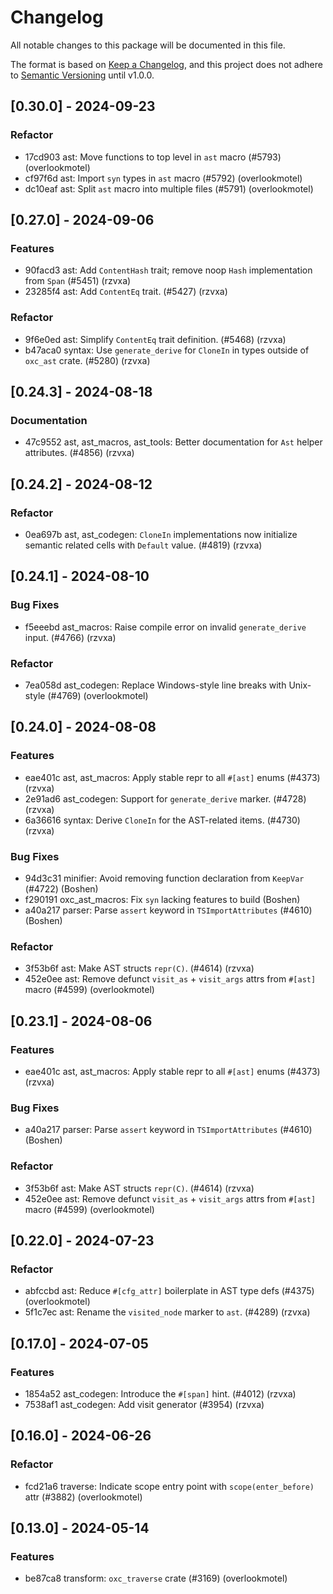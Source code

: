 # Changelog

All notable changes to this package will be documented in this file.

The format is based on [Keep a Changelog](https://keepachangelog.com/en/1.0.0/),
and this project does not adhere to
[Semantic Versioning](https://semver.org/spec/v2.0.0.html) until v1.0.0.

## [0.30.0] - 2024-09-23

### Refactor

-   17cd903 ast: Move functions to top level in `ast` macro (#5793)
    (overlookmotel)
-   cf97f6d ast: Import `syn` types in `ast` macro (#5792) (overlookmotel)
-   dc10eaf ast: Split `ast` macro into multiple files (#5791) (overlookmotel)

## [0.27.0] - 2024-09-06

### Features

-   90facd3 ast: Add `ContentHash` trait; remove noop `Hash` implementation from
    `Span` (#5451) (rzvxa)
-   23285f4 ast: Add `ContentEq` trait. (#5427) (rzvxa)

### Refactor

-   9f6e0ed ast: Simplify `ContentEq` trait definition. (#5468) (rzvxa)
-   b47aca0 syntax: Use `generate_derive` for `CloneIn` in types outside of
    `oxc_ast` crate. (#5280) (rzvxa)

## [0.24.3] - 2024-08-18

### Documentation

-   47c9552 ast, ast_macros, ast_tools: Better documentation for `Ast` helper
    attributes. (#4856) (rzvxa)

## [0.24.2] - 2024-08-12

### Refactor

-   0ea697b ast, ast_codegen: `CloneIn` implementations now initialize semantic
    related cells with `Default` value. (#4819) (rzvxa)

## [0.24.1] - 2024-08-10

### Bug Fixes

-   f5eeebd ast_macros: Raise compile error on invalid `generate_derive` input.
    (#4766) (rzvxa)

### Refactor

-   7ea058d ast_codegen: Replace Windows-style line breaks with Unix-style
    (#4769) (overlookmotel)

## [0.24.0] - 2024-08-08

### Features

-   eae401c ast, ast_macros: Apply stable repr to all `#[ast]` enums (#4373)
    (rzvxa)
-   2e91ad6 ast_codegen: Support for `generate_derive` marker. (#4728) (rzvxa)
-   6a36616 syntax: Derive `CloneIn` for the AST-related items. (#4730) (rzvxa)

### Bug Fixes

-   94d3c31 minifier: Avoid removing function declaration from `KeepVar` (#4722)
    (Boshen)
-   f290191 oxc_ast_macros: Fix `syn` lacking features to build (Boshen)
-   a40a217 parser: Parse `assert` keyword in `TSImportAttributes` (#4610)
    (Boshen)

### Refactor

-   3f53b6f ast: Make AST structs `repr(C)`. (#4614) (rzvxa)
-   452e0ee ast: Remove defunct `visit_as` + `visit_args` attrs from `#[ast]`
    macro (#4599) (overlookmotel)

## [0.23.1] - 2024-08-06

### Features

-   eae401c ast, ast_macros: Apply stable repr to all `#[ast]` enums (#4373)
    (rzvxa)

### Bug Fixes

-   a40a217 parser: Parse `assert` keyword in `TSImportAttributes` (#4610)
    (Boshen)

### Refactor

-   3f53b6f ast: Make AST structs `repr(C)`. (#4614) (rzvxa)
-   452e0ee ast: Remove defunct `visit_as` + `visit_args` attrs from `#[ast]`
    macro (#4599) (overlookmotel)

## [0.22.0] - 2024-07-23

### Refactor

-   abfccbd ast: Reduce `#[cfg_attr]` boilerplate in AST type defs (#4375)
    (overlookmotel)
-   5f1c7ec ast: Rename the `visited_node` marker to `ast`. (#4289) (rzvxa)

## [0.17.0] - 2024-07-05

### Features

-   1854a52 ast_codegen: Introduce the `#[span]` hint. (#4012) (rzvxa)
-   7538af1 ast_codegen: Add visit generator (#3954) (rzvxa)

## [0.16.0] - 2024-06-26

### Refactor

-   fcd21a6 traverse: Indicate scope entry point with `scope(enter_before)` attr
    (#3882) (overlookmotel)

## [0.13.0] - 2024-05-14

### Features

-   be87ca8 transform: `oxc_traverse` crate (#3169) (overlookmotel)
